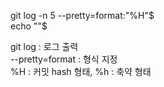 git log -n 5 --pretty=format:"%H"$<br>
echo ""\$

git log : 로그 출력<br>
--pretty=format : 형식 지정<br>
%H : 커밋 hash 형태, %h : 축약 형태